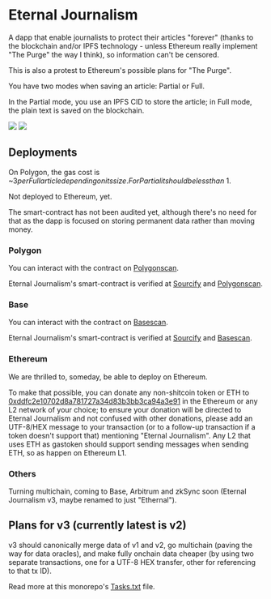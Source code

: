 # Eternal Journalism

A dapp that enable journalists to protect their articles "forever" (thanks to the blockchain and/or IPFS technology - unless Ethereum really implement "The Purge" the way I think), so information can't be censored.

This is also a protest to Ethereum's possible plans for "The Purge".

You have two modes when saving an article: Partial or Full.

In the Partial mode, you use an IPFS CID to store the article; in Full mode, the plain text is saved on the blockchain.

<img src="Screenshot from 2023-06-12 12-51-02.png"/>

<img src="Screenshot from 2023-06-12 13-38-45.png"/>

## Deployments

On Polygon, the gas cost is ~$3 per Full article depending on its size. For Partial it should be less than ~$1.

Not deployed to Ethereum, yet.

The smart-contract has not been audited yet, although there's no need for that as the dapp is focused on storing permanent data rather than moving money.

### Polygon

You can interact with the contract on [Polygonscan](https://polygonscan.com/address/0xCef69Cd562EC0C35aD87c89519eB8c78bD214c38#writeContract).

Eternal Journalism's smart-contract is verified at [Sourcify](https://repo.sourcify.dev/contracts/partial_match/137/0xCef69Cd562EC0C35aD87c89519eB8c78bD214c38) and [Polygonscan](https://polygonscan.com/address/0xCef69Cd562EC0C35aD87c89519eB8c78bD214c38#contracts).

### Base

You can interact with the contract on [Basescan](https://basescan.org/address/0x7923d61a242927e3e0170ad0a1c32a860f15be6e#writeContract).

Eternal Journalism's smart-contract is verified at [Sourcify](https://repo.sourcify.dev/contracts/full_match/8453/0x7923D61A242927e3E0170AD0A1C32a860F15bE6e) and [Basescan](https://basescan.org/address/0x7923d61a242927e3e0170ad0a1c32a860f15be6e#contracts).

### Ethereum

We are thrilled to, someday, be able to deploy on Ethereum.

To make that possible, you can donate any non-shitcoin token or ETH to [0xddfc2e10702d8a781727a34d83b3bb3ca94a3e91](eth://0xddfc2e10702d8a781727a34d83b3bb3ca94a3e91) in the Ethereum or any L2 network of your choice; to ensure your donation will be directed to Eternal Journalism and not confused with other donations, please add an UTF-8/HEX message to your transaction (or to a follow-up transaction if a token doesn't support that) mentioning "Eternal Journalism". Any L2 that uses ETH as gastoken should support sending messages when sending ETH, so as happen on Ethereum L1.

### Others

Turning multichain, coming to Base, Arbitrum and zkSync soon (Eternal Journalism v3, maybe renamed to just "Ethernal").

## Plans for v3 (currently latest is v2)

v3 should canonically merge data of v1 and v2, go multichain (paving the way for data oracles), and make fully onchain data cheaper (by using two separate transactions, one for a UTF-8 HEX transfer, other for referencing to that tx ID).

Read more at this monorepo's [Tasks.txt](Tasks.txt) file.
